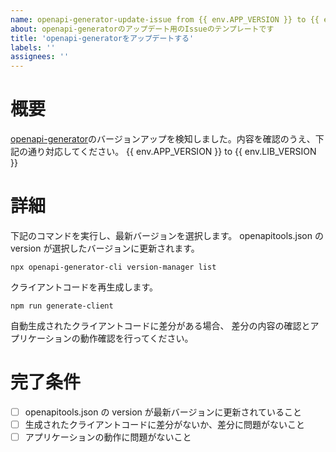 ```yaml
---
name: openapi-generator-update-issue from {{ env.APP_VERSION }} to {{ env.LIB_VERSION }}
about: openapi-generatorのアップデート用のIssueのテンプレートです
title: 'openapi-generatorをアップデートする'
labels: ''
assignees: ''
---
```


# 概要

[openapi-generator](https://github.com/OpenAPITools/openapi-generator)のバージョンアップを検知しました。内容を確認のうえ、下記の通り対応してください。
{{ env.APP_VERSION }} to {{ env.LIB_VERSION }}

# 詳細

下記のコマンドを実行し、最新バージョンを選択します。
openapitools.json の version が選択したバージョンに更新されます。

```terminal
npx openapi-generator-cli version-manager list
```

クライアントコードを再生成します。

```terminal
npm run generate-client
```

自動生成されたクライアントコードに差分がある場合、
差分の内容の確認とアプリケーションの動作確認を行ってください。

# 完了条件

- [ ] openapitools.json の version が最新バージョンに更新されていること
- [ ] 生成されたクライアントコードに差分がないか、差分に問題がないこと
- [ ] アプリケーションの動作に問題がないこと
